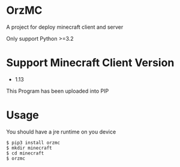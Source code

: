 # OrzMC

A project for deploy minecraft client and server

Only support Python >=3.2


# Support Minecraft Client Version

- 1.13

This Program has been uploaded into PIP

# Usage

You should have a jre runtime on you device

```
$ pip3 install orzmc
$ mkdir minecraft
$ cd minecraft
$ orzmc
```

